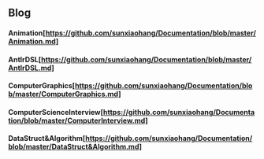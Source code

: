 ## Blog

#### Animation[https://github.com/sunxiaohang/Documentation/blob/master/Animation.md]

#### AntlrDSL[https://github.com/sunxiaohang/Documentation/blob/master/AntlrDSL.md]

#### ComputerGraphics[https://github.com/sunxiaohang/Documentation/blob/master/ComputerGraphics.md]

#### ComputerScienceInterview[https://github.com/sunxiaohang/Documentation/blob/master/ComputerInterview.md]

#### DataStruct&Algorithm[https://github.com/sunxiaohang/Documentation/blob/master/DataStruct&Algorithm.md]



